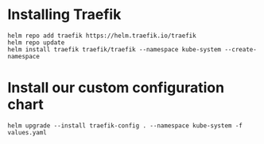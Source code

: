 # Installing Traefik

```
helm repo add traefik https://helm.traefik.io/traefik
helm repo update
helm install traefik traefik/traefik --namespace kube-system --create-namespace
```

# Install our custom configuration chart

`helm upgrade --install traefik-config . --namespace kube-system -f values.yaml`
